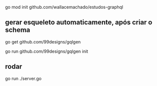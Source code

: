 go mod init github.com/wallacemachado/estudos-graphql

## gerar esqueleto automaticamente, após criar o schema
go get github.com/99designs/gqlgen

go run github.com/99designs/gqlgen init

## rodar

go run ./server.go
